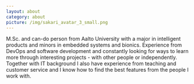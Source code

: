 ```yaml
---
layout: about
category: about
picture: /img/sakari_avatar_3_small.png
---
```


M.Sc. and can-do person from Aalto University with a major in intelligent products and minors in embedded systems and bionics. Experience from DevOps and software development and constantly looking for ways to learn more through interesting projects - with other people or independently. Together with IT background I also have experience from teaching and customer service and I know how to find the best features from the people I work with.